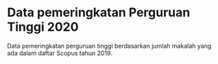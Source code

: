# Data pemeringkatan Perguruan Tinggi 2020
Data pemeringkatan perguruan tinggi berdasarkan jumlah makalah yang ada dalam daftar Scopus tahun 2019.
